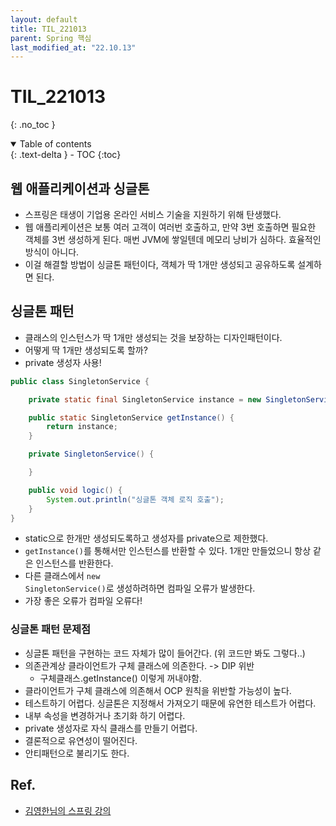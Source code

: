 ```yaml
---
layout: default
title: TIL_221013
parent: Spring 핵심
last_modified_at: "22.10.13"
---
```


# TIL_221013
{: .no_toc }

<details open markdown="block">
  <summary>
    Table of contents
  </summary>
  {: .text-delta }
- TOC
{:toc}
</details>

## 웹 애플리케이션과 싱글톤
- 스프링은 태생이 기업용 온라인 서비스 기술을 지원하기 위해 탄생했다.
- 웹 애플리케이션은 보통 여러 고객이 여러번 호출하고, 만약 3번 호출하면 필요한 객체를 3번 생성하게 된다.
매번 JVM에 쌓일텐데 메모리 낭비가 심하다. 효율적인 방식이 아니다.
- 이걸 해결할 방법이 싱글톤 패턴이다, 객체가 딱 1개만 생성되고 공유하도록 설계하면 된다.

## 싱글톤 패턴
- 클래스의 인스턴스가 딱 1개만 생성되는 것을 보장하는 디자인패턴이다.
- 어떻게 딱 1개만 생성되도록 할까?
- private 생성자 사용!

```java
public class SingletonService {

    private static final SingletonService instance = new SingletonService();

    public static SingletonService getInstance() {
        return instance;
    }

    private SingletonService() {

    }

    public void logic() {
        System.out.println("싱글톤 객체 로직 호출");
    }
}

```
- static으로 한개만 생성되도록하고 생성자를 private으로 제한했다.
- <code class="language-plaintext highlighter-rouge">getInstance()</code>를 통해서만 인스턴스를 반환할 수 있다. 1개만 만들었으니 항상 같은 인스턴스를 반환한다.
- 다른 클래스에서 <code class="language-plaintext highlighter-rouge">new SingletonService()</code>로 생성하려하면 컴파일 오류가 발생한다.
- 가장 좋은 오류가 컴파일 오류다!

### 싱글톤 패턴 문제점
- 싱글톤 패턴을 구현하는 코드 자체가 많이 들어간다. (위 코드만 봐도 그렇다..)
- 의존관계상 클라이언트가 구체 클래스에 의존한다. -> DIP 위반
    - 구체클래스.getInstance() 이렇게 꺼내야함.
- 클라이언트가 구체 클래스에 의존해서 OCP 원칙을 위반할 가능성이 높다.
- 테스트하기 어렵다. 싱글톤은 지정해서 가져오기 때문에 유연한 테스트가 어렵다.
- 내부 속성을 변경하거나 초기화 하기 어렵다.
- private 생성자로 자식 클래스를 만들기 어렵다.
- 결론적으로 유연성이 떨어진다.
- 안티패턴으로 불리기도 한다.



## Ref.
- <a href="https://www.inflearn.com/course/%EC%8A%A4%ED%94%84%EB%A7%81-%ED%95%B5%EC%8B%AC-%EC%9B%90%EB%A6%AC-%EA%B8%B0%EB%B3%B8%ED%8E%B8/dashboard">김영한님의 스프링 강의</a>
